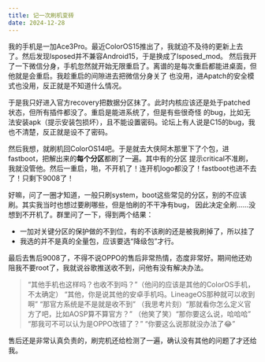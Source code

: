 ```yaml
---
title: 记一次刷机变砖
date: 2024-12-28
---
```


我的手机是一加Ace3Pro。最近ColorOS15推出了，我就迫不及待的更新上去了。然后发现lsposed并不兼容Android15，于是换成了lsposed_mod。
然后我开了一下微信分身，手机忽然就开始无限重启了。离谱的是每次重启都能进桌面，但他就是会重启。我趁重启的间隙进去把微信分身关了
也没用，进Apatch的安全模式也没用，反正就是不知道什么情况。

于是我只好进入官方recovery把数据分区抹了。此时内核应该还是处于patched状态，但所有插件都没了。重启是能进系统了，但是有些很奇怪
的bug，比如无法安装apk（提示安装包损坏），且不能设置密码。论坛上有人说是C15的bug，我也不清楚，反正就是设不了密码。

然后我想，就刷机回ColorOS14吧。于是就去大侠阿木那里下了个包，进fastboot，把解出来的**每个分区**都刷了一遍。其中有的分区
提示critical不准刷，我就没管他。然后一重启，啪，不开机了！连开机logo都没了！fastboot也进不去了！只剩下9008了！

好嘛，问了一圈才知道，一般只刷system，boot这些常见的分区，别的不应该刷。其实我当时也想过要刷哪些，但是怕刷的不干净有bug，
因此决定全刷……没想到不开机了。群里问了一下，得到两个结果：
- 一加对关键分区的保护做的不到位，有的不该刷的还是被我刷掉了，所以挂了
- 我选的并不是真的全量包，应该要选“降级包”才行。

最后去售后9008了，不得不说OPPO的售后非常热情，态度非常好。期间他还劝阻我不要root了，我就说谷歌推送收不到，问他有没有解决办法。

> “其他手机也这样吗？也收不到吗？”（他问的应该是其他的ColorOS手机，不太确定）
> “其他，你是说其他的安卓手机吗。LineageOS那种就可以收到啊”
> “那官方系统是不是就是收不到”
> （我思考片刻）“那就看你怎么定义官方了吧，比如AOSP算不算官方？”
> （他笑了笑）“那你要这么说，哈哈哈”
> “那我可不可以认为是OPPO改错了？”
> “你要这么说那就没办法了😂”

售后还是非常认真负责的，刷完机还给检测了一遍，确认没有其他的问题了才还给我。
